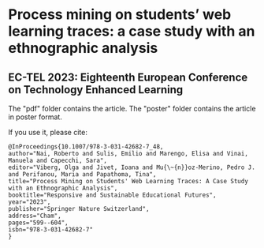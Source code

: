 # Process mining on students’ web learning traces: a case study with an ethnographic analysis
## EC-TEL 2023: Eighteenth European Conference on Technology Enhanced Learning

The "pdf" folder contains the article.
The "poster" folder contains the article in poster format.

If you use it, please cite:

```
@InProceedings{10.1007/978-3-031-42682-7_48,
author="Nai, Roberto and Sulis, Emilio and Marengo, Elisa and Vinai, Manuela and Capecchi, Sara",
editor="Viberg, Olga and Jivet, Ioana and Mu{\~{n}}oz-Merino, Pedro J. and Perifanou, Maria and Papathoma, Tina",
title="Process Mining on Students' Web Learning Traces: A Case Study with an Ethnographic Analysis",
booktitle="Responsive and Sustainable Educational Futures",
year="2023",
publisher="Springer Nature Switzerland",
address="Cham",
pages="599--604",
isbn="978-3-031-42682-7"
}
```
